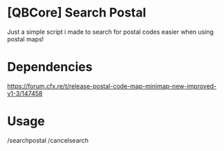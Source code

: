 # [QBCore] Search Postal
Just a simple script i made to search for postal codes easier when using postal maps!

# Dependencies
https://forum.cfx.re/t/release-postal-code-map-minimap-new-improved-v1-3/147458

# Usage
/searchpostal
/cancelsearch

